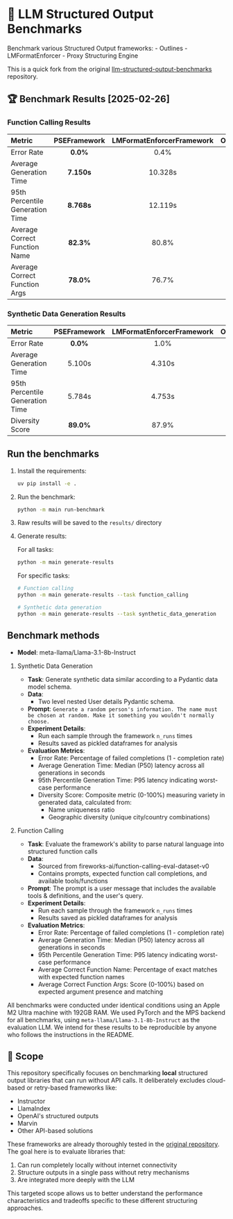 # 🧩 LLM Structured Output Benchmarks

Benchmark various Structured Output frameworks:
    - Outlines
    - LMFormatEnforcer
    - Proxy Structuring Engine

This is a quick fork from the original [llm-structured-output-benchmarks](https://github.com/stephenleo/llm-structured-output-benchmarks) repository.

## 🏆 Benchmark Results [2025-02-26]

### Function Calling Results

| Metric | PSEFramework | LMFormatEnforcerFramework | OutlinesFramework |
|:------|:------------:|:-------------------------:|:-----------------:|
| Error Rate | **0.0%** | 0.4% | **0.0%** |
| Average Generation Time | **7.150s** | 10.328s | 16.298s |
| 95th Percentile Generation Time | **8.768s** | 12.119s | 17.975s |
| Average Correct Function Name | **82.3%** | 80.8% | 80.1% |
| Average Correct Function Args | **78.0%** | 76.7% | 77.0% |

### Synthetic Data Generation Results

| Metric | PSEFramework | LMFormatEnforcerFramework | OutlinesFramework |
|:------|:------------:|:-------------------------:|:-----------------:|
| Error Rate | **0.0%** | 1.0% | **0.0%** |
| Average Generation Time | 5.100s | 4.310s | **3.346s** |
| 95th Percentile Generation Time | 5.784s | 4.753s | **4.084s** |
| Diversity Score | **89.0%** | 87.9% | 88.0% |

## Run the benchmarks

1. Install the requirements:
   ```bash
   uv pip install -e .
   ```

2. Run the benchmark:
   ```bash
   python -m main run-benchmark
   ```

3. Raw results will be saved to the `results/` directory

4. Generate results:

   For all tasks:
   ```bash
   python -m main generate-results
   ```

   For specific tasks:
   ```bash
   # Function calling
   python -m main generate-results --task function_calling

   # Synthetic data generation
   python -m main generate-results --task synthetic_data_generation
   ```

## Benchmark methods

- **Model**: meta-llama/Llama-3.1-8b-Instruct

1. Synthetic Data Generation
    - **Task**: Generate synthetic data similar according to a Pydantic data model schema.
    - **Data**:
        - Two level nested User details Pydantic schema.
    - **Prompt**: `Generate a random person's information. The name must be chosen at random. Make it something you wouldn't normally choose.`
    - **Experiment Details**:
        - Run each sample through the framework `n_runs` times
        - Results saved as pickled dataframes for analysis
    - **Evaluation Metrics**:
        - Error Rate: Percentage of failed completions (1 - completion rate)
        - Average Generation Time: Median (P50) latency across all generations in seconds
        - 95th Percentile Generation Time: P95 latency indicating worst-case performance
        - Diversity Score: Composite metric (0-100%) measuring variety in generated data, calculated from:
            - Name uniqueness ratio
            - Geographic diversity (unique city/country combinations)

2. Function Calling
    - **Task**: Evaluate the framework's ability to parse natural language into structured function calls
    - **Data**:
        - Sourced from fireworks-ai/function-calling-eval-dataset-v0
        - Contains prompts, expected function call completions, and available tools/functions
    - **Prompt**: The prompt is a user message that includes the available tools & definitions, and the user's query.
    - **Experiment Details**:
        - Run each sample through the framework `n_runs` times
        - Results saved as pickled dataframes for analysis
    - **Evaluation Metrics**:
        - Error Rate: Percentage of failed completions (1 - completion rate)
        - Average Generation Time: Median (P50) latency across all generations in seconds
        - 95th Percentile Generation Time: P95 latency indicating worst-case performance
        - Average Correct Function Name: Percentage of exact matches with expected function names
        - Average Correct Function Args: Score (0-100%) based on expected argument presence and matching


All benchmarks were conducted under identical conditions using an Apple M2 Ultra machine with 192GB RAM.
We used PyTorch and the MPS backend for all benchmarks, using `meta-llama/Llama-3.1-8b-Instruct` as the evaluation LLM.
We intend for these results to be reproducible by anyone who follows the instructions in the README.

## 🎯 Scope

This repository specifically focuses on benchmarking **local** structured output libraries that can run without API calls. It deliberately excludes cloud-based or retry-based frameworks like:

- Instructor
- LlamaIndex
- OpenAI's structured outputs
- Marvin
- Other API-based solutions

These frameworks are already thoroughly tested in the [original repository](https://github.com/stephenleo/llm-structured-output-benchmarks). The goal here is to evaluate libraries that:

1. Can run completely locally without internet connectivity
2. Structure outputs in a single pass without retry mechanisms
3. Are integrated more deeply with the LLM

This targeted scope allows us to better understand the performance characteristics and tradeoffs specific to these different structuring approaches.
